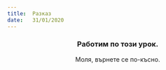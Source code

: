 ```yaml
---
title:  Разказ
date:   31/01/2020
---
```


### <center>Работим по този урок.</center>
<center>Моля, върнете се по-късно.</center>
